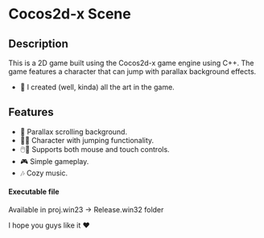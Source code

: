 # Cocos2d-x Scene

## Description
This is a 2D game built using the Cocos2d-x game engine using C++. The game features a character that can jump with parallax background effects.

- 🎨 I created (well, kinda) all the art in the game.

## Features
- 🌌 Parallax scrolling background.
- 🦸‍♂️ Character with jumping functionality.
- 🖱️📱 Supports both mouse and touch controls.
- 🎮 Simple gameplay.
- 🎶 Cozy music.

#### Executable file

Available in proj.win23 -> Release.win32 folder

I hope you guys like it ❤️
